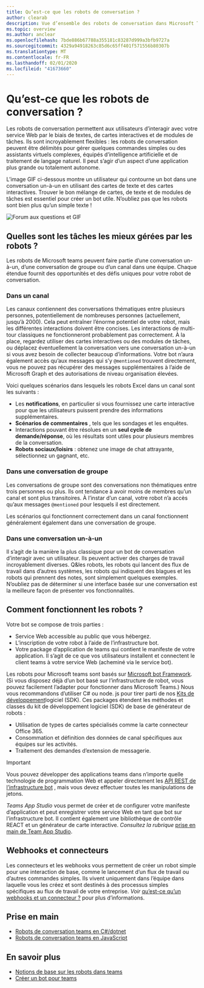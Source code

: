 ```yaml
---
title: Qu’est-ce que les robots de conversation ?
author: clearab
description: Vue d’ensemble des robots de conversation dans Microsoft Teams.
ms.topic: overview
ms.author: anclear
ms.openlocfilehash: 7bde886b67788a355181c83287d999a3bfb9727a
ms.sourcegitcommit: 4329a94918263c85d6c65ff401f571556b80307b
ms.translationtype: MT
ms.contentlocale: fr-FR
ms.lasthandoff: 02/01/2020
ms.locfileid: "41673660"
---
```

# <a name="what-are-conversational-bots"></a>Qu’est-ce que les robots de conversation ?

Les robots de conversation permettent aux utilisateurs d’interagir avec votre service Web par le biais de textes, de cartes interactives et de modules de tâches. Ils sont incroyablement flexibles : les robots de conversation peuvent être délimités pour gérer quelques commandes simples ou des assistants virtuels complexes, équipés d’intelligence artificielle et de traitement de langage naturel. Il peut s’agir d’un aspect d’une application plus grande ou totalement autonome.

L’image GIF ci-dessous montre un utilisateur qui contourne un bot dans une conversation un-à-un en utilisant des cartes de texte et des cartes interactives. Trouver le bon mélange de cartes, de texte et de modules de tâches est essentiel pour créer un bot utile. N’oubliez pas que les robots sont bien plus qu’un simple texte !

![Forum aux questions et GIF](~/assets/images/FAQPlusEndUser.gif)

## <a name="what-tasks-are-best-handled-by-bots"></a>Quelles sont les tâches les mieux gérées par les robots ?

Les robots de Microsoft teams peuvent faire partie d’une conversation un-à-un, d’une conversation de groupe ou d’un canal dans une équipe. Chaque étendue fournit des opportunités et des défis uniques pour votre robot de conversation.

### <a name="in-a-channel"></a>Dans un canal

Les canaux contiennent des conversations thématiques entre plusieurs personnes, potentiellement de nombreuses personnes (actuellement, jusqu’à 2000). Cela peut entraîner l’énorme potentiel de votre robot, mais les différentes interactions doivent être concises. Les interactions de multi-tour classiques ne fonctionneront probablement pas correctement. À la place, regardez utiliser des cartes interactives ou des modules de tâches, ou déplacez éventuellement la conversation vers une conversation un-à-un si vous avez besoin de collecter beaucoup d’informations. Votre bot n’aura également accès qu’aux messages qui s’y `@mentioned` trouvent directement, vous ne pouvez pas récupérer des messages supplémentaires à l’aide de Microsoft Graph et des autorisations de niveau organisation élevées.

Voici quelques scénarios dans lesquels les robots Excel dans un canal sont les suivants :

* Les **notifications**, en particulier si vous fournissez une carte interactive pour que les utilisateurs puissent prendre des informations supplémentaires.
* **Scénarios de commentaires** , tels que les sondages et les enquêtes.
* Interactions pouvant être résolues en un **seul cycle de demande/réponse**, où les résultats sont utiles pour plusieurs membres de la conversation.
* **Robots sociaux/loisirs** : obtenez une image de chat attrayante, sélectionnez un gagnant, etc.

### <a name="in-a-group-chat"></a>Dans une conversation de groupe

Les conversations de groupe sont des conversations non thématiques entre trois personnes ou plus. Ils ont tendance à avoir moins de membres qu’un canal et sont plus transitoires. À l’instar d’un canal, votre robot n’a accès qu’aux messages `@mentioned` pour lesquels il est directement.

Les scénarios qui fonctionnent correctement dans un canal fonctionnent généralement également dans une conversation de groupe.

### <a name="in-a-one-to-one-chat"></a>Dans une conversation un-à-un

Il s’agit de la manière la plus classique pour un bot de conversation d’interagir avec un utilisateur. Ils peuvent activer des charges de travail incroyablement diverses. Q&les robots, les robots qui lancent des flux de travail dans d’autres systèmes, les robots qui indiquent des blagues et les robots qui prennent des notes, sont simplement quelques exemples. N’oubliez pas de déterminer si une interface basée sur une conversation est la meilleure façon de présenter vos fonctionnalités.

## <a name="how-do-bots-work"></a>Comment fonctionnent les robots ?

Votre bot se compose de trois parties :

* Service Web accessible au public que vous hébergez.
* L’inscription de votre robot à l’aide de l’infrastructure bot.
* Votre package d’application de teams qui contient le manifeste de votre application. Il s’agit de ce que vos utilisateurs installent et connectent le client teams à votre service Web (acheminé via le service bot).

Les robots pour Microsoft teams sont basés sur [Microsoft bot Framework](https://dev.botframework.com/). (Si vous disposez déjà d’un bot basé sur l’infrastructure de robot, vous pouvez facilement l’adapter pour fonctionner dans Microsoft Teams.) Nous vous recommandons d’utiliser C# ou node. js pour tirer parti de nos [Kits de développement](/microsoftteams/platform/#pivot=sdk-tools)logiciel (SDK). Ces packages étendent les méthodes et classes du kit de développement logiciel (SDK) de base de générateur de robots :

* Utilisation de types de cartes spécialisés comme la carte connecteur Office 365.
* Consommation et définition des données de canal spécifiques aux équipes sur les activités.
* Traitement des demandes d’extension de messagerie.

> [!IMPORTANT]
> Vous pouvez développer des applications teams dans n’importe quelle technologie de programmation Web et appeler directement les [API REST de l’infrastructure bot](/bot-framework/rest-api/bot-framework-rest-overview) , mais vous devez effectuer toutes les manipulations de jetons.

*Teams App Studio* vous permet de créer et de configurer votre manifeste d’application et peut enregistrer votre service Web en tant que bot sur l’infrastructure bot. Il contient également une bibliothèque de contrôle REACT et un générateur de carte interactive. *Consultez la rubrique* [prise en main de Team App Studio](~/concepts/build-and-test/app-studio-overview.md).

## <a name="webhooks-and-connectors"></a>Webhooks et connecteurs

Les connecteurs et les webhooks vous permettent de créer un robot simple pour une interaction de base, comme le lancement d’un flux de travail ou d’autres commandes simples. Ils vivent uniquement dans l’équipe dans laquelle vous les créez et sont destinés à des processus simples spécifiques au flux de travail de votre entreprise. *Voir* [qu’est-ce qu’un webhooks et un connecteur ?](~/webhooks-and-connectors/what-are-webhooks-and-connectors.md) pour plus d’informations.

## <a name="get-started"></a>Prise en main

* [Robots de conversation teams en C#/dotnet](https://github.com/microsoft/BotBuilder-Samples/tree/master/samples/csharp_dotnetcore/57.teams-conversation-bot)
* [Robots de conversation teams en JavaScript](https://github.com/microsoft/BotBuilder-Samples/tree/master/samples/javascript_nodejs/57.teams-conversation-bot)

## <a name="learn-more"></a>En savoir plus

* [Notions de base sur les robots dans teams](~/bots/bot-basics.md)
* [Créer un bot pour teams](~/bots/how-to/create-a-bot-for-teams.md)
